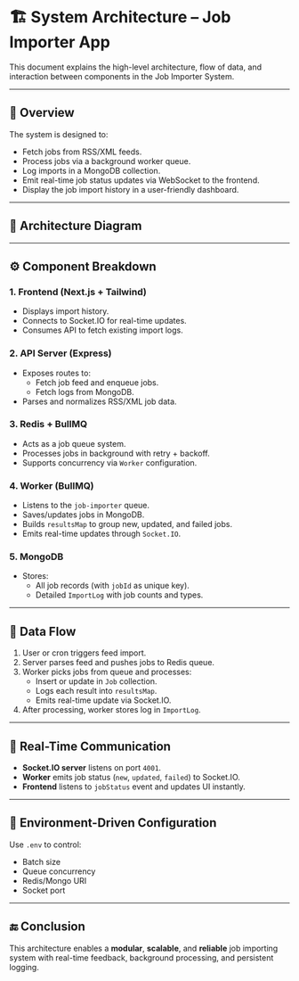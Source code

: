 # 🏗️ System Architecture – Job Importer App

This document explains the high-level architecture, flow of data, and interaction between components in the Job Importer System.

---

## 📌 Overview

The system is designed to:

- Fetch jobs from RSS/XML feeds.
- Process jobs via a background worker queue.
- Log imports in a MongoDB collection.
- Emit real-time job status updates via WebSocket to the frontend.
- Display the job import history in a user-friendly dashboard.

---

## 🧱 Architecture Diagram



---


## ⚙️ Component Breakdown

### 1. **Frontend (Next.js + Tailwind)**
- Displays import history.
- Connects to Socket.IO for real-time updates.
- Consumes API to fetch existing import logs.

### 2. **API Server (Express)**
- Exposes routes to:
  - Fetch job feed and enqueue jobs.
  - Fetch logs from MongoDB.
- Parses and normalizes RSS/XML job data.

### 3. **Redis + BullMQ**
- Acts as a job queue system.
- Processes jobs in background with retry + backoff.
- Supports concurrency via `Worker` configuration.

### 4. **Worker (BullMQ)**
- Listens to the `job-importer` queue.
- Saves/updates jobs in MongoDB.
- Builds `resultsMap` to group new, updated, and failed jobs.
- Emits real-time updates through `Socket.IO`.

### 5. **MongoDB**
- Stores:
  - All job records (with `jobId` as unique key).
  - Detailed `ImportLog` with job counts and types.

---

## 🔁 Data Flow

1. User or cron triggers feed import.
2. Server parses feed and pushes jobs to Redis queue.
3. Worker picks jobs from queue and processes:
   - Insert or update in `Job` collection.
   - Logs each result into `resultsMap`.
   - Emits real-time update via Socket.IO.
4. After processing, worker stores log in `ImportLog`.

---

## 🔌 Real-Time Communication

- **Socket.IO server** listens on port `4001`.
- **Worker** emits job status (`new`, `updated`, `failed`) to Socket.IO.
- **Frontend** listens to `jobStatus` event and updates UI instantly.

---

## 📐 Environment-Driven Configuration

Use `.env` to control:
- Batch size
- Queue concurrency
- Redis/Mongo URI
- Socket port

---


## 🔚 Conclusion

This architecture enables a **modular**, **scalable**, and **reliable** job importing system with real-time feedback, background processing, and persistent logging.

